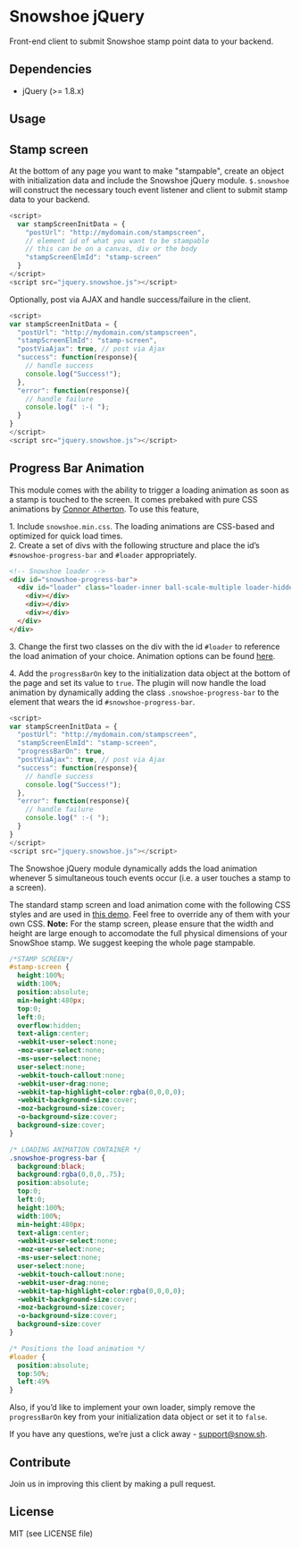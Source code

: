 Snowshoe jQuery
============
Front-end client to submit Snowshoe stamp point data to your backend.

## Dependencies
- jQuery (>= 1.8.x)

## Usage
Stamp screen
--
At the bottom of any page you want to make "stampable", create an object with initialization data and include the Snowshoe jQuery module. ``$.snowshoe`` will construct the necessary touch event listener and client to submit stamp data to your backend.

```javascript
<script>
  var stampScreenInitData = {
    "postUrl": "http://mydomain.com/stampscreen",
    // element id of what you want to be stampable
    // this can be on a canvas, div or the body
    "stampScreenElmId": "stamp-screen"
  }
</script>
<script src="jquery.snowshoe.js"></script>
```

Optionally, post via AJAX and handle success/failure in the client.
```javascript
<script>
var stampScreenInitData = {
  "postUrl": "http://mydomain.com/stampscreen",
  "stampScreenElmId": "stamp-screen",
  "postViaAjax": true, // post via Ajax  
  "success": function(response){
    // handle success
    console.log("Success!");
  },
  "error": function(response){
    // handle failure
    console.log(" :-( ");
  }
}
</script>
<script src="jquery.snowshoe.js"></script>
```

Progress Bar Animation
--
This module comes with the ability to trigger a loading animation as soon as a stamp is touched to the screen.  It comes prebaked with pure CSS animations by [Connor Atherton](http://connoratherton.com/loaders).  To use this feature,

1\. Include `snowshoe.min.css`.  The loading animations are CSS-based and optimized for quick load times.  
2\. Create a set of divs with the following structure and place the id’s `#snowshoe-progress-bar` and `#loader` appropriately.

```html
<!-- Snowshoe loader -->
<div id="snowshoe-progress-bar">
  <div id="loader" class="loader-inner ball-scale-multiple loader-hidden">
    <div></div>
    <div></div>
    <div></div>
  </div>
</div>
```

3\. Change the first two classes on the div with the id `#loader` to reference the load animation of your choice.  Animation options can be found [here](http://connoratherton.com/loaders).

4\. Add the `progressBarOn` key to the initialization data object at the bottom of the page and set its value to `true`.  The plugin will now handle the load animation by dynamically adding the class `.snowshoe-progress-bar` to the element that wears the id `#snowshoe-progress-bar`.

```javascript
<script>
var stampScreenInitData = {
  "postUrl": "http://mydomain.com/stampscreen",
  "stampScreenElmId": "stamp-screen",
  "progressBarOn": true,
  "postViaAjax": true, // post via Ajax  
  "success": function(response){
    // handle success
    console.log("Success!");
  },
  "error": function(response){
    // handle failure
    console.log(" :-( ");
  }
}
</script>
<script src="jquery.snowshoe.js"></script>
```

The Snowshoe jQuery module dynamically adds the load animation whenever 5 simultaneous touch events occur (i.e. a user touches a stamp to a screen).

The standard stamp screen and load animation come with the following CSS styles and are used in [this demo](http://demo.snowshoestamp.com/).  Feel free to override any of them with your own CSS. **Note:** For the stamp screen, please ensure that the width and height are large enough to accomodate the full physical dimensions of your SnowShoe stamp.  We suggest keeping the whole page stampable.

```css
/*STAMP SCREEN*/
#stamp-screen {
  height:100%;
  width:100%;
  position:absolute;
  min-height:480px;
  top:0;
  left:0;
  overflow:hidden;
  text-align:center;
  -webkit-user-select:none;
  -moz-user-select:none;
  -ms-user-select:none;
  user-select:none;
  -webkit-touch-callout:none;
  -webkit-user-drag:none;
  -webkit-tap-highlight-color:rgba(0,0,0,0);
  -webkit-background-size:cover;
  -moz-background-size:cover;
  -o-background-size:cover;
  background-size:cover;
}

/* LOADING ANIMATION CONTAINER */
.snowshoe-progress-bar {
  background:black;
  background:rgba(0,0,0,.75);
  position:absolute;
  top:0;
  left:0;
  height:100%;
  width:100%;
  min-height:480px;
  text-align:center;
  -webkit-user-select:none;
  -moz-user-select:none;
  -ms-user-select:none;
  user-select:none;
  -webkit-touch-callout:none;
  -webkit-user-drag:none;
  -webkit-tap-highlight-color:rgba(0,0,0,0);
  -webkit-background-size:cover;
  -moz-background-size:cover;
  -o-background-size:cover;
  background-size:cover
}

/* Positions the load animation */
#loader {
  position:absolute;
  top:50%;
  left:49%
}
```
Also, if you’d like to implement your own loader, simply remove the `progressBarOn` key from your initialization data object or set it to `false`.

If you have any questions, we’re just a click away -  [support@snow.sh](mailto:support@snow.sh).

## Contribute
Join us in improving this client by making a pull request.

## License
MIT (see LICENSE file)